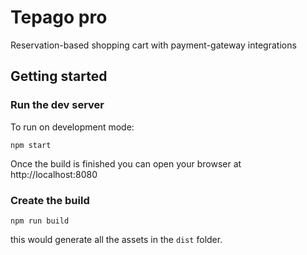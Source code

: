 # Tepago pro 

Reservation-based shopping cart with payment-gateway integrations

## Getting started

### Run the dev server
To run on development mode:

```shell
npm start
```

Once the build is finished you can open your browser at http://localhost:8080

### Create the build

```shell
npm run build
```

this would generate all the assets in  the `dist` folder.
